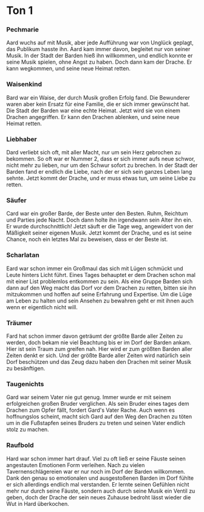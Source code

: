 # Ton 1
### Pechmarie
Aard wuchs auf mit Musik, aber jede Aufführung war von Unglück geplagt, das Publikum hasste ihn. Aard kam immer davon, begleitet nur von seiner Musik. In der Stadt der Barden hieß ihn willkommen, und endlich konnte er seine Musik spielen, ohne Angst zu haben. Doch dann kam der Drache. Er kann wegkommen, und seine neue Heimat retten.
### Waisenkind
Bard war ein Waise, der durch Musik großen Erfolg fand. Die Bewunderer waren aber kein Ersatz für eine Familie, die er sich immer gewünscht hat. Die Stadt der Barden war eine echte Heimat. Jetzt wird sie von einem Drachen angegriffen. Er kann den Drachen ablenken, und seine neue Heimat retten.
### Liebhaber
Dard verliebt sich oft, mit aller Macht, nur um sein Herz gebrochen zu bekommen. So oft war er Nummer 2, dass er sich immer aufs neue schwor, nicht mehr zu lieben, nur um den Schwur sofort zu brechen. In der Stadt der Barden fand er endlich die Liebe, nach der er sich sein ganzes Leben lang sehnte. Jetzt kommt der Drache, und er muss etwas tun, um seine Liebe zu retten.
### Säufer
Card war ein großer Barde, der Beste unter den Besten. Ruhm, Reichtum und Parties jede Nacht. Doch dann holte ihn irgendwann sein Alter ihn ein. Er wurde durchschnittlich! Jetzt säuft er die Tage weg, angewidert von der Mäßigkeit seiner eigenen Musik. Jetzt kommt der Drache, und es ist seine Chance, noch ein letztes Mal zu beweisen, dass er der Beste ist.
### Scharlatan
Eard war schon immer ein Großmaul das sich mit Lügen schmückt und Leute hinters Licht führt. Eines Tages behauptet er dem Drachen schon mal mit einer List problemlos entkommen zu sein. Als eine Gruppe Barden sich dann auf den Weg macht das Dorf vor dem Drachen zu retten, bitten sie ihn mitzukommen und hoffen auf seine Erfahrung und Expertise. Um die Lüge am Leben zu halten und sein Ansehen zu bewahren geht er mit ihnen auch wenn er eigentlich nicht will.
### Träumer
Fard hat schon immer davon geträumt der größte Barde aller Zeiten zu werden, doch bekam nie viel Beachtung bis er im Dorf der Barden ankam. Hier ist sein Traum zum greifen nah. Hier wird er zum größten Barden aller Zeiten denkt er sich. Und der größte Barde aller Zeiten wird natürlich sein Dorf beschützen und das Zeug dazu haben den Drachen mit seiner Musik zu besänftigen.
### Taugenichts
Gard war seinem Vater nie gut genug. Immer wurde er mit seinem erfolgreichen großen Bruder verglichen. Als sein Bruder eines tages dem Drachen zum Opfer fällt, fordert Gard's Vater Rache. Auch wenn es hoffnungslos scheint, macht sich Gard auf den Weg den Drachen zu töten um in die Fußstapfen seines Bruders zu treten und seinen Vater endlich stolz zu machen.
### Raufbold
Hard war schon immer hart drauf. Viel zu oft ließ er seine Fäuste seinen angestauten Emotionen Form verleihen. Nach zu vielen Tavernenschlägereien war er nur noch im Dorf der Barden willkommen. Dank den genau so emotionalen und ausgestoßenen Barden im Dorf fühlte er sich allerdings endlich mal verstanden. Er lernte seinen Gefühlen nicht mehr nur durch seine Fäuste, sondern auch durch seine Musik ein Ventil zu geben, doch der Drache der sein neues Zuhause bedroht lässt wieder die Wut in Hard überkochen.